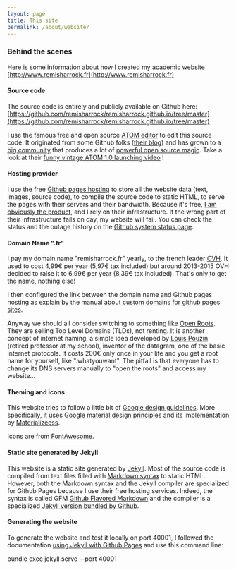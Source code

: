 ```yaml
---
layout: page
title: This site
permalink: /about/website/
---
```

### Behind the scenes
Here is some information about how I created my academic website [http://www.remisharrock.fr](http://www.remisharrock.fr)

#### Source code
The source code is entirely and publicly available on Github here: [https://github.com/remisharrock/remisharrock.github.io/tree/master](https://github.com/remisharrock/remisharrock.github.io/tree/master)

I use the famous free and open source [ATOM editor](https://atom.io/) to edit this source code. It originated from some Github folks ([their blog](http://blog.atom.io/)) and has grown to a [big community](https://discuss.atom.io/) that produces a lot of [powerful open source magic](https://github.com/atom). Take a look at their [funny vintage ATOM 1.0 launching video](https://www.youtube.com/watch?v=Y7aEiVwBAdk) !

#### Hosting provider
I use the free [Github pages hosting](https://pages.github.com/) to store all the website data (text, images, source code), to compile the source code to static HTML, to serve the pages with their servers and their bandwidth. Because it's free, [I am obviously the product](https://www.quora.com/Who-originally-suggested-that-if-youre-not-paying-for-the-product-you-are-the-product), and I rely on their infrastructure. If the wrong part of their infrastructure fails on day, my website will fail. You can check the status and the outage history on the [Github system status page](https://status.github.com/).

#### Domain Name ".fr"
I pay my domain name "remisharrock.fr" yearly, to the french leader [OVH](https://www.ovh.com/).
It used to cost 4,99€ per year (5,97€ tax included) but around 2013-2015 OVH decided to raise it to 6,99€ per year (8,39€ tax included). That's only to get the name, nothing else!

I then configured the link between the domain name and Github pages hosting as explain by the manual [about custom domains for github pages sites](https://help.github.com/articles/about-custom-domains-for-github-pages-sites/).

Anyway we should all consider switching to something like [Open Roots](http://www.open-root.eu/).
They are selling Top Level Domains (TLDs), not renting. It is another concept of internet naming, a simple idea developed by [Louis Pouzin](https://en.wikipedia.org/wiki/Louis_Pouzin) (retired professor at my school), inventor of the datagram, one of the basic internet protocols.
It costs 200€ only once in your life and you get a root name for yourself, like ".whatyouwant". The pitfall is that everyone has to change its DNS servers manually to "open the roots" and access my website...

#### Theming and icons
This website tries to follow a little bit of [Google design guidelines](https://design.google.com/). More specifically, it uses [Google material design principles](https://www.google.com/design/spec/material-design/introduction.html) and its implementation by [Materializecss](http://materializecss.com/).

Icons are from [FontAwesome](https://fortawesome.github.io/Font-Awesome/).

#### Static site generated by Jekyll
This website is a static site generated by [Jekyll](http://http://jekyllrb.com/). Most of the source code is compiled from text files filled with [Markdown syntax](https://en.wikipedia.org/wiki/Markdown) to static HTML. However, both the Markdown syntax and the Jekyll compiler are specialized for Github Pages because I use their free hosting services. Indeed, the syntax is called GFM [Github Flavored Markdown](https://help.github.com/articles/github-flavored-markdown/) and the compiler is a specialized [Jekyll version bundled by Github](https://github.com/github/pages-gem).

#### Generating the website

To generate the website and test it locally on port 40001, I followed the documentation [using Jekyll with Github Pages](https://help.github.com/articles/using-jekyll-with-pages/) and use this command line:

bundle exec jekyll serve --port 40001
